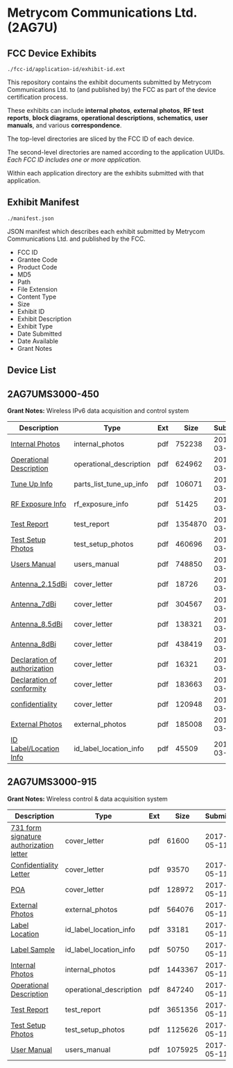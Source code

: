 # Metrycom Communications Ltd. (2AG7U)
## FCC Device Exhibits

```
./fcc-id/application-id/exhibit-id.ext
```

This repository contains the exhibit documents submitted by Metrycom Communications Ltd. to (and published by) the FCC as part of the device certification process.

These exhibits can include **internal photos**, **external photos**, **RF test reports**, **block diagrams**, **operational descriptions**, **schematics**, **user manuals**, and various **correspondence**.

The top-level directories are sliced by the FCC ID of each device.

The second-level directories are named according to the application UUIDs. *Each FCC ID includes one or more application.*

Within each application directory are the exhibits submitted with that application. 

## Exhibit Manifest

```
./manifest.json
```

JSON manifest which describes each exhibit submitted by Metrycom Communications Ltd. and published by the FCC.

- FCC ID
- Grantee Code
- Product Code
- MD5
- Path
- File Extension
- Content Type
- Size
- Exhibit ID
- Exhibit Description
- Exhibit Type
- Date Submitted
- Date Available
- Grant Notes

## Device List
## 2AG7UMS3000-450
**Grant Notes:** Wireless IPv6 data acquisition and control system

| Description | Type | Ext | Size | Submitted | Available |
| ----------- | ---- | --- | ---- | --------- | --------- |
| [Internal Photos](2AG7UMS3000-450/533792babe33b8fe442bd3f37497820d/2931246.pdf) | internal_photos | pdf | 752238 | 2016-03-16 | 2016-03-16 |
| [Operational Description](2AG7UMS3000-450/533792babe33b8fe442bd3f37497820d/2931242.pdf) | operational_description | pdf | 624962 | 2016-03-16 | 2016-03-16 |
| [Tune Up Info](2AG7UMS3000-450/533792babe33b8fe442bd3f37497820d/2931249.pdf) | parts_list_tune_up_info | pdf | 106071 | 2016-03-16 | 2016-03-16 |
| [RF Exposure Info](2AG7UMS3000-450/533792babe33b8fe442bd3f37497820d/2931255.pdf) | rf_exposure_info | pdf | 51425 | 2016-03-16 | 2016-03-16 |
| [Test Report](2AG7UMS3000-450/533792babe33b8fe442bd3f37497820d/2931254.pdf) | test_report | pdf | 1354870 | 2016-03-16 | 2016-03-16 |
| [Test Setup Photos](2AG7UMS3000-450/533792babe33b8fe442bd3f37497820d/2931248.pdf) | test_setup_photos | pdf | 460696 | 2016-03-16 | 2016-03-16 |
| [Users Manual](2AG7UMS3000-450/533792babe33b8fe442bd3f37497820d/2931250.pdf) | users_manual | pdf | 748850 | 2016-03-16 | 2016-03-16 |
| [Antenna_2.15dBi](2AG7UMS3000-450/533792babe33b8fe442bd3f37497820d/2931238.pdf) | cover_letter | pdf | 18726 | 2016-03-16 | 2016-03-16 |
| [Antenna_7dBi](2AG7UMS3000-450/533792babe33b8fe442bd3f37497820d/2931239.pdf) | cover_letter | pdf | 304567 | 2016-03-16 | 2016-03-16 |
| [Antenna_8.5dBi](2AG7UMS3000-450/533792babe33b8fe442bd3f37497820d/2931240.pdf) | cover_letter | pdf | 138321 | 2016-03-16 | 2016-03-16 |
| [Antenna_8dBi](2AG7UMS3000-450/533792babe33b8fe442bd3f37497820d/2931241.pdf) | cover_letter | pdf | 438419 | 2016-03-16 | 2016-03-16 |
| [Declaration of authorization](2AG7UMS3000-450/533792babe33b8fe442bd3f37497820d/2931251.pdf) | cover_letter | pdf | 16321 | 2016-03-16 | 2016-03-16 |
| [Declaration of conformity](2AG7UMS3000-450/533792babe33b8fe442bd3f37497820d/2931252.pdf) | cover_letter | pdf | 183663 | 2016-03-16 | 2016-03-16 |
| [confidentiality](2AG7UMS3000-450/533792babe33b8fe442bd3f37497820d/2931253.pdf) | cover_letter | pdf | 120948 | 2016-03-16 | 2016-03-16 |
| [External Photos](2AG7UMS3000-450/533792babe33b8fe442bd3f37497820d/2931245.pdf) | external_photos | pdf | 185008 | 2016-03-16 | 2016-03-16 |
| [ID Label/Location Info](2AG7UMS3000-450/533792babe33b8fe442bd3f37497820d/2931247.pdf) | id_label_location_info | pdf | 45509 | 2016-03-16 | 2016-03-16 |
## 2AG7UMS3000-915
**Grant Notes:** Wireless control & data acquisition system

| Description | Type | Ext | Size | Submitted | Available |
| ----------- | ---- | --- | ---- | --------- | --------- |
| [731 form signature authorization letter](2AG7UMS3000-915/db2ee83a38fd22f38e719b1f66db8834/3387719.pdf) | cover_letter | pdf | 61600 | 2017-05-11 | 2017-05-11 |
| [Confidentiality Letter](2AG7UMS3000-915/db2ee83a38fd22f38e719b1f66db8834/3387720.pdf) | cover_letter | pdf | 93570 | 2017-05-11 | 2017-05-11 |
| [POA](2AG7UMS3000-915/db2ee83a38fd22f38e719b1f66db8834/3387723.pdf) | cover_letter | pdf | 128972 | 2017-05-11 | 2017-05-11 |
| [External Photos](2AG7UMS3000-915/db2ee83a38fd22f38e719b1f66db8834/3387721.pdf) | external_photos | pdf | 564076 | 2017-05-11 | 2017-05-11 |
| [Label Location](2AG7UMS3000-915/db2ee83a38fd22f38e719b1f66db8834/3387724.pdf) | id_label_location_info | pdf | 33181 | 2017-05-11 | 2017-05-11 |
| [Label Sample](2AG7UMS3000-915/db2ee83a38fd22f38e719b1f66db8834/3387725.pdf) | id_label_location_info | pdf | 50750 | 2017-05-11 | 2017-05-11 |
| [Internal Photos](2AG7UMS3000-915/db2ee83a38fd22f38e719b1f66db8834/3387722.pdf) | internal_photos | pdf | 1443367 | 2017-05-11 | 2017-05-11 |
| [Operational Description](2AG7UMS3000-915/db2ee83a38fd22f38e719b1f66db8834/3387726.pdf) | operational_description | pdf | 847240 | 2017-05-11 | 2017-05-11 |
| [Test Report](2AG7UMS3000-915/db2ee83a38fd22f38e719b1f66db8834/3387727.pdf) | test_report | pdf | 3651356 | 2017-05-11 | 2017-05-11 |
| [Test Setup Photos](2AG7UMS3000-915/db2ee83a38fd22f38e719b1f66db8834/3387728.pdf) | test_setup_photos | pdf | 1125626 | 2017-05-11 | 2017-05-11 |
| [User Manual](2AG7UMS3000-915/db2ee83a38fd22f38e719b1f66db8834/3387732.pdf) | users_manual | pdf | 1075925 | 2017-05-11 | 2017-05-11 |
